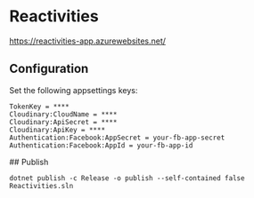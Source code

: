 # Reactivities

<https://reactivities-app.azurewebsites.net/>

## Configuration

Set the following appsettings keys:

```
TokenKey = ****
Cloudinary:CloudName = ****
Cloudinary:ApiSecret = ****
Cloudinary:ApiKey = ****
Authentication:Facebook:AppSecret = your-fb-app-secret
Authentication:Facebook:AppId = your-fb-app-id
```

## Publish

`dotnet publish -c Release -o publish --self-contained false Reactivities.sln`
